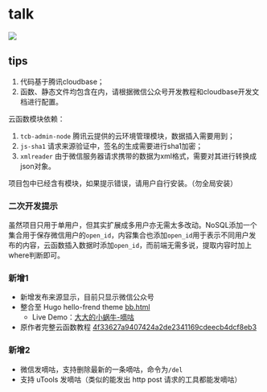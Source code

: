 # talk

![](https://upimage.alexhchu.com/2020/05/09/a3d10c630a08f.gif)

## tips

 1. 代码基于腾讯cloudbase；
 2. 函数、静态文件均包含在内，请根据微信公众号开发教程和cloudbase开发文档进行配置。

云函数模块依赖：

1. `tcb-admin-node` 腾讯云提供的云环境管理模块，数据插入需要用到；
2. `js-sha1` 请求来源验证中，签名的生成需要进行sha1加密；
3. `xmlreader` 由于微信服务器请求携带的数据为xml格式，需要对其进行转换成json对象。

项目包中已经含有模块，如果提示错误，请用户自行安装。（勿全局安装）

### 二次开发提示

虽然项目只用于单用户，但其实扩展成多用户亦无需太多改动。NoSQL添加一个集合用于保存微信用户的`open_id`，内容集合也添加`open_id`用于表示不同用户发布的内容，云函数插入数据时添加`open_id`，而前端无需多说，提取内容时加上where判断即可。

### 新增1
- 新增发布来源显示，目前只显示微信公众号
- 整合至 Hugo hello-frend theme [bb.html](https://github.com/eallion/eallion.com/blob/main/themes/hello-friend/layouts/_default/bb.html) 
    - Live Demo：[大大的小蜗牛-嘀咕](https://eallion.com/talk)
- 原作者完整云函数教程 [4f33627a9407424a2de2341169cdeecb4dcf8eb3](https://github.com/eallion/talk/blob/4f33627a9407424a2de2341169cdeecb4dcf8eb3/README.md)

### 新增2
- 微信发嘀咕，支持删除最新的一条嘀咕，命令为`/del`
- 支持 uTools 发嘀咕（类似的能发出 http post 请求的工具都能发嘀咕）
